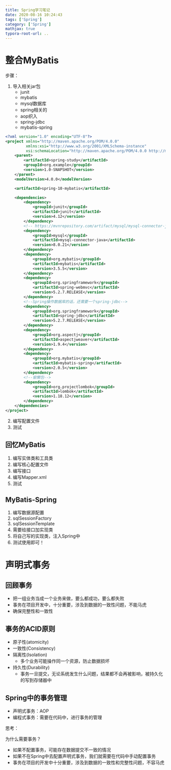 ```yaml
---
title: Spring学习笔记
date: 2020-08-16 10:24:43
tags: ['Spring']
category: ['Spring']
mathjax: true
typora-root-url: ..
---
```


# 整合MyBatis

步骤：

1. 导入相关jar包
   * junit
   * mybatis
   * mysql数据库
   * spring相关的
   * aop织入
   * spring-jdbc
   * mybatis-spring

```xml
<?xml version="1.0" encoding="UTF-8"?>
<project xmlns="http://maven.apache.org/POM/4.0.0"
         xmlns:xsi="http://www.w3.org/2001/XMLSchema-instance"
         xsi:schemaLocation="http://maven.apache.org/POM/4.0.0 http://maven.apache.org/xsd/maven-4.0.0.xsd">
    <parent>
        <artifactId>spring-study</artifactId>
        <groupId>org.example</groupId>
        <version>1.0-SNAPSHOT</version>
    </parent>
    <modelVersion>4.0.0</modelVersion>

    <artifactId>spring-10-mybatis</artifactId>

    <dependencies>
        <dependency>
            <groupId>junit</groupId>
            <artifactId>junit</artifactId>
            <version>4.12</version>
        </dependency>
        <!-- https://mvnrepository.com/artifact/mysql/mysql-connector-java -->
        <dependency>
            <groupId>mysql</groupId>
            <artifactId>mysql-connector-java</artifactId>
            <version>8.0.21</version>
        </dependency>
        <dependency>
            <groupId>org.mybatis</groupId>
            <artifactId>mybatis</artifactId>
            <version>3.5.5</version>
        </dependency>
        <dependency>
            <groupId>org.springframework</groupId>
            <artifactId>spring-webmvc</artifactId>
            <version>5.2.7.RELEASE</version>
        </dependency>
        <!--Spring操作数据库的话，还需要一个spring-jdbc-->
        <dependency>
            <groupId>org.springframework</groupId>
            <artifactId>spring-jdbc</artifactId>
            <version>5.2.7.RELEASE</version>
        </dependency>
        <dependency>
            <groupId>org.aspectj</groupId>
            <artifactId>aspectjweaver</artifactId>
            <version>1.9.4</version>
        </dependency>
        <dependency>
            <groupId>org.mybatis</groupId>
            <artifactId>mybatis-spring</artifactId>
            <version>2.0.5</version>
        </dependency>
        <!--偷懒包-->
        <dependency>
            <groupId>org.projectlombok</groupId>
            <artifactId>lombok</artifactId>
            <version>1.18.12</version>
        </dependency>
    </dependencies>
</project>
```

2. 编写配置文件
3. 测试



## 回忆MyBatis

1. 编写实体类和工具类
2. 编写核心配置文件
3. 编写接口
4. 编写Mapper.xml
5. 测试



## MyBatis-Spring

1. 编写数据源配置
2. sqlSessionFactory
3. sqlSessionTemplate
4. 需要给接口加实现类
5. 将自己写的实现类，注入Spring中
6. 测试使用即可！





# 声明式事务

## 回顾事务

* 把一组业务当成一个业务来做，要么都成功，要么都失败
* 事务在项目开发中，十分重要，涉及到数据的一致性问题，不能马虎
* 确保完整性和一致性



## 事务的ACID原则

* 原子性(atomicity)
* 一致性(Consistency)
* 隔离性(Isolation)
  * 多个业务可能操作同一个资源，防止数据损坏
* 持久性(Durability)
  * 事务一旦提交，无论系统发生什么问题，结果都不会再被影响，被持久化的写到存储器中



## Spring中的事务管理

* 声明式事务：AOP
* 编程式事务：需要在代码中，进行事务的管理



思考：

为什么需要事务？

* 如果不配置事务，可能存在数据提交不一致的情况
* 如果不在Spring中去配置声明式事务，我们就需要在代码中手动配置事务
* 事务在项目的开发中十分重要，涉及到数据的一致性和完整性问题，不容马虎